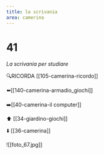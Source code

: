 ```yaml
---
title: la scrivania
area: camerina
---
```

# 41
_La scrivania per studiare_

🔍RICORDA [[105-camerina-ricordo]]

⬅️[[140-camerina-armadio_giochi]]

➡️[[40-camerina-il computer]]

⬆️ [[34-giardino-giochi]]

⬇️ [[36-camerina]]


![[foto_67.jpg]]